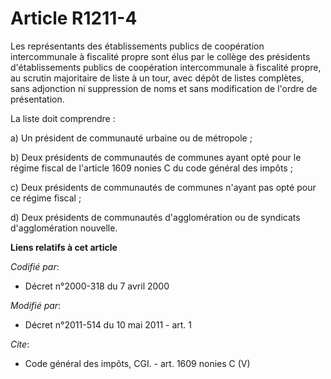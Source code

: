 # Article R1211-4

Les représentants des établissements publics de coopération intercommunale à fiscalité propre sont élus par le collège des
présidents d'établissements publics de coopération intercommunale à fiscalité propre, au scrutin majoritaire de liste à un
tour, avec dépôt de listes complètes, sans adjonction ni suppression de noms et sans modification de l'ordre de
présentation. 

La liste doit comprendre : 

a) Un président de communauté urbaine ou de métropole ; 

b) Deux présidents de communautés de communes ayant opté pour le régime fiscal de l'article 1609 nonies C du code général des
impôts ; 

c) Deux présidents de communautés de communes n'ayant pas opté pour ce régime fiscal ; 

d) Deux présidents de communautés d'agglomération ou de syndicats d'agglomération nouvelle.

**Liens relatifs à cet article**

_Codifié par_:

  - Décret n°2000-318 du 7 avril 2000

_Modifié par_:

  - Décret n°2011-514 du 10 mai 2011 - art. 1

_Cite_:

  - Code général des impôts, CGI. - art. 1609 nonies C (V)
